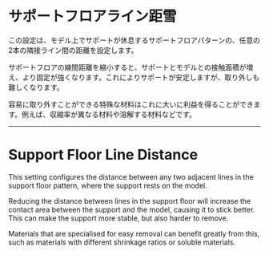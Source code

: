 サポートフロアライン距雪
====
この設定は、モデル上でサポートが休息するサポートフロアパターンの、任意の2本の隣接ライン間の距離を設定します。

サポートフロアの線間距離を縮小すると、サポートとモデルとの接触面積が増え、より固定が強くなります。これによりサポートが安定しますが、取り外しも難しくなります。

容易に取り外すことができる特殊な材料はこれに大いに利益を得ることができます。例えば、収縮率が異なる材料や溶解する材料などです。

---

Support Floor Line Distance
====
This setting configures the distance between any two adjacent lines in the support floor pattern, where the support rests on the model.

Reducing the distance between lines in the support floor will increase the contact area between the support and the model, causing it to stick better. This can make the support more stable, but also harder to remove. 

Materials that are specialised for easy removal can benefit greatly from this, such as materials with different shrinkage ratios or soluble materials.